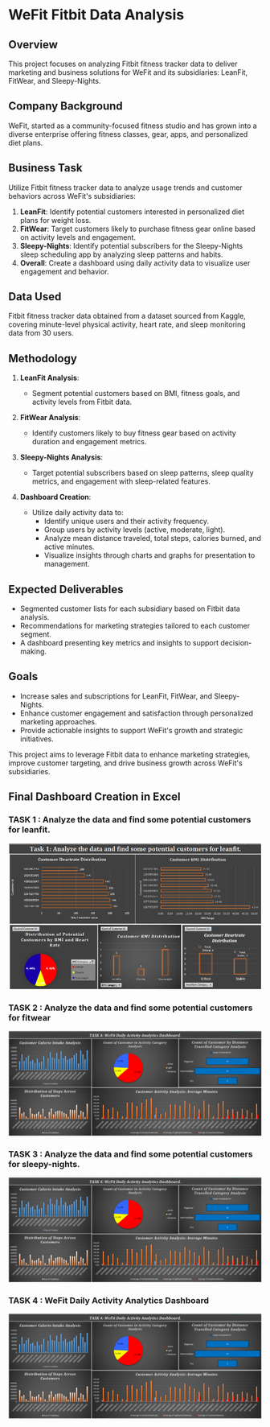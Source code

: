 # WeFit Fitbit Data Analysis

## Overview
This project focuses on analyzing Fitbit fitness tracker data to deliver marketing and business solutions for WeFit and its subsidiaries: LeanFit, FitWear, and Sleepy-Nights.

## Company Background
WeFit, started as a community-focused fitness studio and has grown into a diverse enterprise offering fitness classes, gear, apps, and personalized diet plans.

## Business Task
Utilize Fitbit fitness tracker data to analyze usage trends and customer behaviors across WeFit's subsidiaries:
1. **LeanFit**: Identify potential customers interested in personalized diet plans for weight loss.
2. **FitWear**: Target customers likely to purchase fitness gear online based on activity levels and engagement.
3. **Sleepy-Nights**: Identify potential subscribers for the Sleepy-Nights sleep scheduling app by analyzing sleep patterns and habits.
4. **Overall**: Create a dashboard using daily activity data to visualize user engagement and behavior.

## Data Used
Fitbit fitness tracker data obtained from a dataset sourced from Kaggle, covering minute-level physical activity, heart rate, and sleep monitoring data from 30 users.

## Methodology
1. **LeanFit Analysis**:
   - Segment potential customers based on BMI, fitness goals, and activity levels from Fitbit data.
   
2. **FitWear Analysis**:
   - Identify customers likely to buy fitness gear based on activity duration and engagement metrics.
   
3. **Sleepy-Nights Analysis**:
   - Target potential subscribers based on sleep patterns, sleep quality metrics, and engagement with sleep-related features.

4. **Dashboard Creation**:
   - Utilize daily activity data to:
     - Identify unique users and their activity frequency.
     - Group users by activity levels (active, moderate, light).
     - Analyze mean distance traveled, total steps, calories burned, and active minutes.
     - Visualize insights through charts and graphs for presentation to management.

## Expected Deliverables
- Segmented customer lists for each subsidiary based on Fitbit data analysis.
- Recommendations for marketing strategies tailored to each customer segment.
- A dashboard presenting key metrics and insights to support decision-making.

## Goals
- Increase sales and subscriptions for LeanFit, FitWear, and Sleepy-Nights.
- Enhance customer engagement and satisfaction through personalized marketing approaches.
- Provide actionable insights to support WeFit's growth and strategic initiatives.

This project aims to leverage Fitbit data to enhance marketing strategies, improve customer targeting, and drive business growth across WeFit's subsidiaries.
## Final Dashboard Creation in Excel
### TASK 1 : Analyze the data and find some potential customers for leanfit. 
![](https://github.com/adarshp733/Analysed_Fitbit_Tracker_Using_Excel/blob/main/Fianl_Dashboard/Screenshot%202024-07-19%20184544.png)

### TASK 2 :  Analyze the data and find some potential customers for fitwear
![](https://github.com/adarshp733/Analysed_Fitbit_Tracker_Using_Excel/blob/main/Fianl_Dashboard/Screenshot%202024-07-19%20184449.png)

### TASK 3 :  Analyze the data and find some potential customers for sleepy-nights.
![](https://github.com/adarshp733/Analysed_Fitbit_Tracker_Using_Excel/blob/main/Fianl_Dashboard/Screenshot%202024-07-19%20184449.png)

### TASK 4 : WeFit Daily Activity Analytics Dashboard 
![](https://github.com/adarshp733/Analysed_Fitbit_Tracker_Using_Excel/blob/main/Fianl_Dashboard/Screenshot%202024-07-19%20184449.png)

